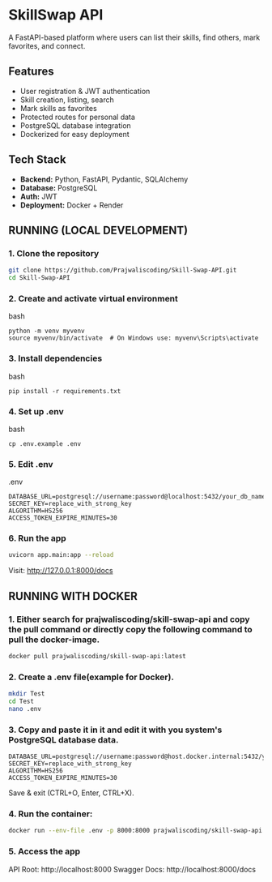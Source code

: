 # SkillSwap API
A FastAPI-based platform where users can list their skills, find others, mark favorites, and connect.

## Features
- User registration & JWT authentication
- Skill creation, listing, search
- Mark skills as favorites
- Protected routes for personal data
- PostgreSQL database integration
- Dockerized for easy deployment

## Tech Stack
- **Backend:** Python, FastAPI, Pydantic, SQLAlchemy
- **Database:** PostgreSQL
- **Auth:** JWT
- **Deployment:** Docker + Render

## RUNNING (LOCAL DEVELOPMENT)

### 1. Clone the repository
```bash
git clone https://github.com/Prajwaliscoding/Skill-Swap-API.git 
cd Skill-Swap-API
```

### 2. Create and activate virtual environment
bash
```
python -m venv myvenv
source myvenv/bin/activate  # On Windows use: myvenv\Scripts\activate
```

### 3. Install dependencies
bash 
```
pip install -r requirements.txt
```

### 4. Set up .env

bash 
```
cp .env.example .env
```

### 5. Edit .env
.env
```
DATABASE_URL=postgresql://username:password@localhost:5432/your_db_name
SECRET_KEY=replace_with_strong_key
ALGORITHM=HS256
ACCESS_TOKEN_EXPIRE_MINUTES=30
```

### 6. Run the app
```bash
uvicorn app.main:app --reload
```
Visit: http://127.0.0.1:8000/docs



## RUNNING WITH DOCKER

### 1. Either search for prajwaliscoding/skill-swap-api and copy the pull command or directly copy the following command to pull the docker-image.
```bash
docker pull prajwaliscoding/skill-swap-api:latest
```

### 2. Create a .env file(example for Docker).
```bash
mkdir Test
cd Test
nano .env
```

### 3. Copy and paste it in it and edit it with you system's PostgreSQL database data. 
```.env
DATABASE_URL=postgresql://username:password@host.docker.internal:5432/your_db_name
SECRET_KEY=replace_with_strong_key
ALGORITHM=HS256
ACCESS_TOKEN_EXPIRE_MINUTES=30
```
Save & exit (CTRL+O, Enter, CTRL+X).

### 4. Run the container:
```bash
docker run --env-file .env -p 8000:8000 prajwaliscoding/skill-swap-api 
```

### 5. Access the app
API Root: http://localhost:8000
Swagger Docs: http://localhost:8000/docs


